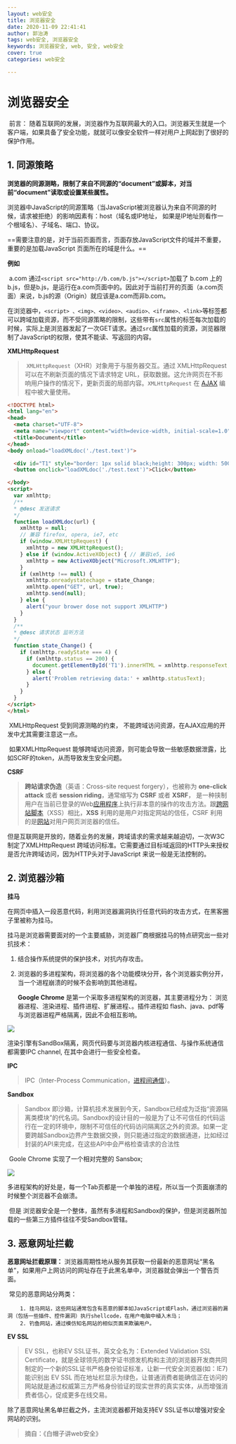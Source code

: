 ```yaml
---
layout: web安全
title: 浏览器安全
date: 2020-11-09 22:41:41
author: 郭治涛
tags: web安全, 浏览器安全
keywords: 浏览器安全, web, 安全, web安全
cover: true
categories: web安全

---
```


# 浏览器安全

​	前言： 随着互联网的发展，浏览器作为互联网最大的入口。浏览器天生就是一个客户端，如果具备了安全功能，就就可以像安全软件一样对用户上网起到了很好的保护作用。

## 1. 同源策略

​	**浏览器的同源测略，限制了来自不同源的“document”或脚本，对当前“document”读取或设置某些属性。**

​	浏览器中JavaScript的同源策略（当JavaScript被浏览器认为来自不同源的时候，请求被拒绝）的影响因素有：host（域名或IP地址， 如果是IP地址则看作一个根域名）、子域名、端口、协议。

​	==需要注意的是，对于当前页面而言，页面存放JavaScript文件的域并不重要，重要的是加载JavaScript 页面所在的域是什么。==

**例如**

​	a.com 通过`<script src="http://b.com/b.js"></script>`加载了 b.com 上的b.js，但是b.js，是运行在a.com页面中的。因此对于当前打开的页面（a.com页面）来说，b.js的源（Origin）就应该是a.com而非b.com。

​	在浏览器中，`<script> 、<img>、<video>、<audio>、<iframe>、<link>`等标签都可以跨域加载资源，而不受同源策略的限制，这些带有`src`属性的标签每次加载的时候，实际上是浏览器发起了一次GET请求。通过`src`属性加载的资源，浏览器限制了JavaScript的权限，使其不能读、写返回的内容。

**XMLHttpRequest**

> ​	`XMLHttpRequest`（XHR）对象用于与服务器交互。通过 XMLHttpRequest 可以在不刷新页面的情况下请求特定 URL，获取数据。这允许网页在不影响用户操作的情况下，更新页面的局部内容。`XMLHttpRequest` 在 [AJAX](https://developer.mozilla.org/zh-CN/docs/Glossary/AJAX) 编程中被大量使用。

```html
<!DOCTYPE html>
<html lang="en">
<head>
  <meta charset="UTF-8">
  <meta name="viewport" content="width=device-width, initial-scale=1.0">
  <title>Document</title>
</head>
<body onload="loadXMLdoc('./test.text')">

  <div id="T1" style="border: 1px solid black;height: 300px; width: 500px"></div>
  <button onclick="loadXMLdoc('./test.text')">Click</button>

</body>
<script>
  var xmlhttp;
  /**
  * @desc 发送请求
  */
  function loadXMLdoc(url) {
    xmlhttp = null;
    // 兼容 firefox, opera, ie7, etc
    if (window.XMLHttpRequest) {
      xmlhttp = new XMLHttpRequest();
    } else if (window.ActiveXObject) { // 兼容ie5, ie6
      xmlhttp = new ActiveXObject("Microsoft.XMLHTTP");
    }
    if (xmlhttp !== null) {
      xmlhttp.onreadystatechage = state_Change;
      xmlhttp.open("GET", url, true);
      xmlhttp.send(null);
    } else {
      alert("your brower dose not support XMLHTTP")
    }
  }
  /**
  * @desc 请求状态 监听方法
  */
  function state_Change() {
    if (xmlhttp.readyState === 4) {
      if (xmlhttp.status == 200) {
        document.getElementById('T1').innerHTML = xmlhttp.responseText;
      } else {
        alert('Problem retrieving data:' + xmlhttp.statusText);
      }
    }
  }
</script>
</html>
```

​	XMLHttpRequest 受到同源测略的约束， 不能跨域访问资源，在AJAX应用的开发中尤其需要注意这一点。

​	如果XMLHttpRequest 能够跨域访问资源，则可能会导致一些敏感数据泄露，比如SCRF的token，从而导致发生安全问题。

**CSRF**

> **跨站请求伪造**（英语：Cross-site request forgery），也被称为 **one-click attack** 或者 **session riding**，通常缩写为 **CSRF** 或者 **XSRF**， 是一种挟制用户在当前已登录的Web[应用程序](https://baike.baidu.com/item/应用程序/5985445)上执行非本意的操作的攻击方法。跟[跨网站脚本](https://baike.baidu.com/item/跨网站脚本/23316003)（XSS）相比，**XSS** 利用的是用户对指定网站的信任，CSRF 利用的是[网站](https://baike.baidu.com/item/网站/155722)对用户网页浏览器的信任。

​	但是互联网是开放的，随着业务的发展，跨域请求的需求越来越迫切，一次W3C 制定了XMLHttpRequest 跨域访问标准。它需要通过目标域返回的HTTP头来授权是否允许跨域访问，因为HTTP头对于JavaScript 来说一般是无法控制的。

## 2. 浏览器沙箱

**挂马**

​	在网页中插入一段恶意代码，利用浏览器漏洞执行任意代码的攻击方式，在黑客圈子里被称为挂马。

​	挂马是浏览器需要面对的一个主要威胁，浏览器厂商根据挂马的特点研究出一些对抗技术：

 1. 结合操作系统提供的保护技术，对抗内存攻击。

 2. 浏览器的多进程架构，将浏览器的各个功能模块分开，各个浏览器实例分开，当一个进程崩溃的时候不会影响到其他进程。

    **Google Chrome** 是第一个采取多进程架构的浏览器，其主要进程分为： 浏览器进程、渲染进程、插件进程、扩展进程、。插件进程如 flash、java、pdf等与浏览器进程严格隔离，因此不会相互影响。

![](https://cdn.JsDelivr.net/gh/guozhitao-theo/bolg_img/2020-11-01/google.png)

渲染引擎有SandBox隔离，网页代码要与浏览器内核进程通信、与操作系统通信都需要IPC channel, 在其中会进行一些安全检查。

**IPC**

> IPC（Inter-Process Communication，[进程间通信](https://baike.baidu.com/item/进程间通信/1235923)）。

**Sandbox**

> Sandbox 即沙箱，计算机技术发展到今天，Sandbox已经成为泛指“资源隔离类模块”的代名词。Sandbox的设计目的一般是为了让不可信任的代码运行在一定的环境中，限制不可信任的代码访问隔离区之外的资源。如果一定要跨越Sandbox边界产生数据交换，则只能通过指定的数据通道，比如经过封装的API来完成，在这些API中会严格检查请求的合法性

​	Goole Chrome 实现了一个相对完整的 Sansbox;

![](https://cdn.JsDelivr.net/gh/guozhitao-theo/bolg_img/2020-11-01/微信图片_20201110221605.png)

​	多进程架构的好处是，每一个Tab页都是一个单独的进程，所以当一个页面崩溃的时候整个浏览器不会崩溃。

​	但是 浏览器安全是一个整体，虽然有多进程和Sandbox的保护，但是浏览器所加载的一些第三方插件往往不受Sandbox管辖。

## 3. 恶意网址拦截

**恶意网址拦截原理：** 浏览器周期性地从服务其获取一份最新的恶意网址“黑名单”，如果用户上网访问的网址存在于此黑名单中，浏览器就会弹出一个警告页面。

​	常见的恶意网站分两类：

  		1. 挂马网站，这些网站通常包含有恶意的脚本如JavaScript或Flash，通过浏览器的漏洞（包括一些插件、控件漏洞）执行shellcode，在用户电脑中植入木马；
  		2. 钓鱼网站，通过模仿知名网站的相似页面来欺骗用户。

**EV SSL**

> EV SSL，也称EV SSL证书，英文全名为：Extended Validation SSL Certificate，就是全球领先的数字证书颁发机构和主流的浏览器开发商共同制定的一个新的SSL证书严格身份验证标准，让新一代安全浏览器(如：IE7)能识别出 EV SSL 而在地址栏显示为绿色，让普通消费者能确信正在访问的网站就是通过权威第三方严格身份验证的现实世界的真实实体，从而增强消费者信心，促成更多在线交易。

除了恶意网址黑名单拦截之外，主流浏览器都开始支持EV SSL证书以增强对安全网站的识别。
 > 摘自：《白帽子讲web安全》